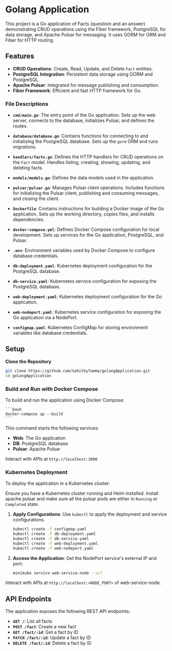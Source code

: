# Golang Application

This project is a Go application of Facts (questioin and an answer) demonstrating CRUD operations using the Fiber framework, PostgreSQL for data storage, and Apache Pulsar for messaging. It uses GORM for ORM and Fiber for HTTP routing.

## Features

- **CRUD Operations**: Create, Read, Update, and Delete `Fact` entities.
- **PostgreSQL Integration**: Persistent data storage using GORM and PostgreSQL.
- **Apache Pulsar**: Integrated for message publishing and consumption.
- **Fiber Framework**: Efficient and fast HTTP framework for Go.


### File Descriptions

- **`cmd/main.go`**: The entry point of the Go application. Sets up the web server, connects to the database, initializes Pulsar, and defines the routes.

- **`database/database.go`**: Contains functions for connecting to and initializing the PostgreSQL database. Sets up the `gorm` ORM and runs migrations.

- **`handlers/facts.go`**: Defines the HTTP handlers for CRUD operations on the `Fact` model. Handles listing, creating, showing, updating, and deleting facts.

- **`models/models.go`**: Defines the data models used in the application.

- **`pulsar/pulsar.go`**: Manages Pulsar client operations. Includes functions for initializing the Pulsar client, publishing and consuming messages, and closing the client.

- **`Dockerfile`**: Contains instructions for building a Docker image of the Go application. Sets up the working directory, copies files, and installs dependencies.

- **`docker-compose.yml`**: Defines Docker Compose configuration for local development. Sets up services for the Go application, PostgreSQL, and Pulsar.

- **`.env`**: Environment variables used by Docker Compose to configure database credentials.

- **`db-deployment.yaml`**: Kubernetes deployment configuration for the PostgreSQL database.

- **`db-service.yaml`**: Kubernetes service configuration for exposing the PostgreSQL database.

- **`web-deployment.yaml`**: Kubernetes deployment configuration for the Go application.

- **`web-nodeport.yaml`**: Kubernetes service configuration for exposing the Go application via a NodePort.

- **`configmap.yaml`**: Kubernetes ConfigMap for storing environment variables like database credentials.

## Setup

**Clone the Repository**

   ```bash
   git clone https://github.com/SahithyTumma/golangApplication.git
   cd golangApplication
   ```

### Build and Run with Docker Compose

To build and run the application using Docker Compose:

    ```bash
    docker-compose up --build
    ```

   This command starts the following services:

   - **Web**: The Go application
   - **DB**: PostgreSQL database
   - **Pulsar**: Apache Pulsar

Interact with APIs at `http://localhost:3000`


### Kubernetes Deployment

To deploy the application in a Kubernetes cluster:

Ensure you have a Kubernetes cluster running and Helm installed. Install apache pulsar and make sure all the pulsar pods are either in `Running` or `Completed` state.

1. **Apply Configurations**: Use `kubectl` to apply the deployment and service configurations.

    ```bash
    kubectl create -f configmap.yaml
    kubectl create -f db-deployment.yaml
    kubectl create -f db-service.yaml
    kubectl create -f web-deployment.yaml
    kubectl create -f web-nodeport.yaml
    ```

2. **Access the Application**: Get the NodePort service's external IP and port:

    ```bash
    minikube service web-service-node --url
    ```

Interact with APIs at `http://localhost:<NODE_PORT>` of web-service-node.


## API Endpoints

The application exposes the following REST API endpoints:

- **`GET /`**: List all facts
- **`POST /fact`**: Create a new fact
- **`GET /fact/:id`**: Get a fact by ID
- **`PATCH /fact/:id`**: Update a fact by ID
- **`DELETE /fact/:id`**: Delete a fact by ID


